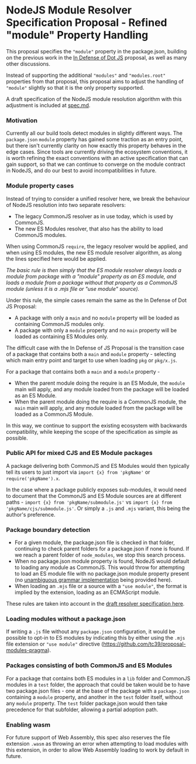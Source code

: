 # NodeJS Module Resolver Specification Proposal - Refined "module" Property Handling

This proposal specifies the `"module"` property in the package.json, building on the previous work in the [In Defense of Dot JS](https://github.com/dherman/defense-of-dot-js/blob/master/proposal.md) proposal, as well as many other discussions.

Instead of supporting the additional `"modules"` and `"modules.root"` properties from that proposal, this proposal aims to adjust the handling of `"module"` slightly so that it is the only property supported.

A draft specification of the NodeJS module resolution algorithm with this adjustment is included at [spec.md](spec.md).

### Motivation

Currently all our build tools detect modules in slightly different ways. The `package.json` `module` property has gained some traction as an entry point, but there isn't currently clarity on how exactly this property behaves in the edge cases. Since tools are currently driving the ecosystem conventions, it is worth refining the exact conventions with an active specification that can gain support, so that we can continue to converge on the module contract in NodeJS, and do our best to avoid incompatibilities in future.

### Module property cases

Instead of trying to consider a unified resolver here, we break the behaviour of NodeJS resolution into two separate resolvers:
* The legacy CommonJS resolver as in use today, which is used by CommonJS.
* The new ES Modules resolver, that also has the ability to load CommonJS modules.

When using CommonJS `require`, the legacy resolver would be applied, and when using ES modules, the new ES module resolver algorithm, as along the lines specified here would be applied.

_The basic rule is then simply that the ES module resolver always loads a module from package with a "module" property as an ES module, and loads a module from a package without that property as a CommonJS module (unless it is a .mjs file or "use module" source)._

Under this rule, the simple cases remain the same as the In Defense of Dot JS Proposal:

* A package with only a `main` and no `module` property will be loaded as containing CommonJS modules only.
* A package with only a `module` property and no `main` property will be loaded as containing ES Modules only.

The difficult case with the In Defense of JS Proposal is the transition case of a package that contains both a `main` and `module` property - selecting which main entry point and target to use when loading `pkg` or `pkg/x.js`.

For a package that contains both a `main` and a `module` property -
* When the parent module doing the require is an ES Module, the `module` main will apply, and any module loaded from the package will be loaded as an ES Module.
* When the parent module doing the require is a CommonJS module, the `main` main will apply, and any module loaded from the package will be loaded as a CommonJS Module.

In this way, we continue to support the existing ecosystem with backwards compatibility, while keeping the scope of the specification as simple as possible.

### Public API for mixed CJS and ES Module packages

A package delivering both CommonJS and ES Modules would then typically tell its users to just import via `import {x} from 'pkgName'` or `require('pkgName').x`.

In the case where a package publicly exposes sub-modules, it would need to document that the CommonJS and ES Module sources are at different paths - `import {x} from 'pkgName/submodule.js'` vs `import {x} from 'pkgName/cjs/submodule.js'`. Or simply a `.js` and `.mjs` variant, this being the author's preference.

### Package boundary detection

* For a given module, the package.json file is checked in that folder, continuing to check parent folders for a package.json if none is found. If we reach a parent folder of `node_modules`, we stop this search process.
* When no package.json module property is found, NodeJS would default to loading any module as CommonJS. This would throw for attempting to load an ES module file with no package.json module property present (no [unambiguous grammar implementation](https://github.com/bmeck/UnambiguousJavaScriptGrammar/blob/master/README.md) being provided here).
* When loading an `.mjs` file or a source with a `"use module"`, the format is implied by the extension, loading as an ECMAScript module.

These rules are taken into account in the [draft resolver specification here](spec.md).

### Loading modules without a package.json

If writing a `.js` file without any `package.json` configuration, it would be possible to opt-in to ES modules by indicating this by either using the `.mjs` file extension or `"use module"` directive (https://github.com/tc39/proposal-modules-pragma).

### Packages consisting of both CommonJS and ES Modules

For a package that contains both ES modules in a `lib` folder and CommonJS modules in a `test` folder, the approach that could be taken would be to have two package.json files - one at the base of the package with a `package.json` containing a `module` property, and another in the `test` folder itself, without any `module` property. The `test` folder package.json would then take precedence for that subfolder, allowing a partial adoption path.

### Enabling wasm

For future support of Web Assembly, this spec also reserves the file extension `.wasm` as throwing an error when attempting to load modules with this extension, in order to allow Web Assembly loading to work by default in future.
